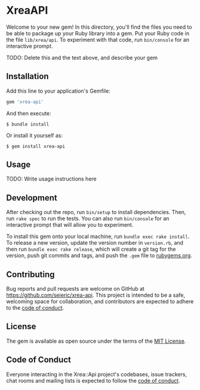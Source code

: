 # XreaAPI

Welcome to your new gem! In this directory, you'll find the files you need to be able to package up your Ruby library into a gem. Put your Ruby code in the file `lib/xrea/api`. To experiment with that code, run `bin/console` for an interactive prompt.

TODO: Delete this and the text above, and describe your gem

## Installation

Add this line to your application's Gemfile:

```ruby
gem 'xrea-api'
```

And then execute:

    $ bundle install

Or install it yourself as:

    $ gem install xrea-api

## Usage

TODO: Write usage instructions here

## Development

After checking out the repo, run `bin/setup` to install dependencies. Then, run `rake spec` to run the tests. You can also run `bin/console` for an interactive prompt that will allow you to experiment.

To install this gem onto your local machine, run `bundle exec rake install`. To release a new version, update the version number in `version.rb`, and then run `bundle exec rake release`, which will create a git tag for the version, push git commits and tags, and push the `.gem` file to [rubygems.org](https://rubygems.org).

## Contributing

Bug reports and pull requests are welcome on GitHub at https://github.com/seieric/xrea-api. This project is intended to be a safe, welcoming space for collaboration, and contributors are expected to adhere to the [code of conduct](https://github.com/seieric/xrea-api/blob/master/CODE_OF_CONDUCT.md).


## License

The gem is available as open source under the terms of the [MIT License](https://opensource.org/licenses/MIT).

## Code of Conduct

Everyone interacting in the Xrea::Api project's codebases, issue trackers, chat rooms and mailing lists is expected to follow the [code of conduct](https://github.com/seieric/xrea-api/blob/master/CODE_OF_CONDUCT.md).
